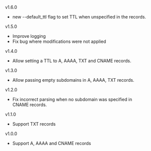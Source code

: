 v1.6.0
- new --default_ttl flag to set TTL when unspecified in the records.

v1.5.0
- Improve logging
- Fix bug where modifications were not applied

v1.4.0
- Allow setting a TTL to A, AAAA, TXT and CNAME records.

v1.3.0
- Allow passing empty subdomains in A, AAAA, TXT records.

v1.2.0
- Fix incorrect parsing when no subdomain was specified in CNAME records.

v1.1.0
- Support TXT records

v1.0.0
- Support A, AAAA and CNAME records
